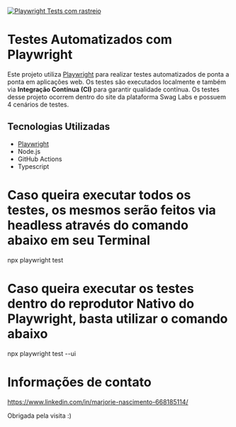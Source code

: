 [![Playwright Tests com rastreio](https://github.com/Maarjorieee/AutomacaoSauceDemoPlaywright/actions/workflows/playwright.yml/badge.svg)](https://github.com/Maarjorieee/AutomacaoSauceDemoPlaywright/actions/workflows/playwright.yml)

# Testes Automatizados com Playwright

Este projeto utiliza [Playwright](https://playwright.dev/) para realizar testes automatizados de ponta a ponta em aplicações web. Os testes são executados localmente e também via **Integração Contínua (CI)** para garantir qualidade contínua.
Os testes desse projeto ocorrem dentro do site da plataforma Swag Labs e possuem 4 cenários de testes.

## Tecnologias Utilizadas

- [Playwright](https://playwright.dev/)
- Node.js
- GitHub Actions
- Typescript


# Caso queira executar todos os testes, os mesmos serão feitos via headless através do comando abaixo em seu Terminal
npx playwright test

# Caso queira executar os testes dentro do reprodutor Nativo do Playwright, basta utilizar o comando abaixo
npx playwright test --ui

# Informações de contato
https://www.linkedin.com/in/marjorie-nascimento-668185114/

Obrigada pela visita :)
